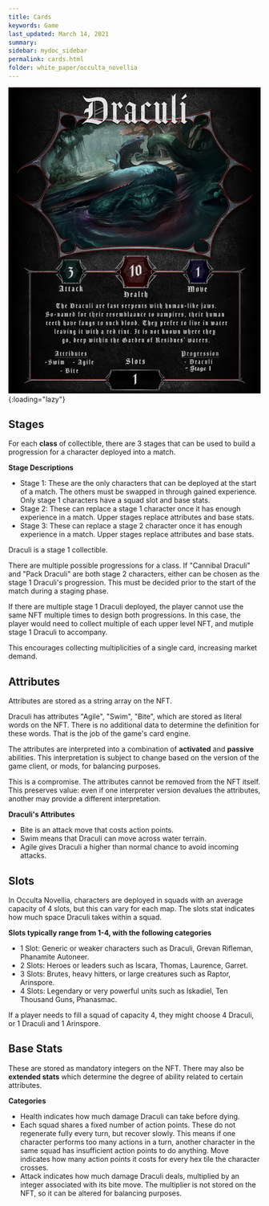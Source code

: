 ```yaml
---
title: Cards
keywords: Game
last_updated: March 14, 2021
summary: 
sidebar: mydoc_sidebar
permalink: cards.html
folder: white_paper/occulta_novellia
---
```


![Draculi Card](/assets/images/draculi_card_v2.jpg "The Draculi are fast serpents with human-like jaws. So-named for their resemblance to vampires, their human teeth have fangs to suck blood. They prefer to live in water, leaving it with a red tint. It is not known where they go, deep within the Garden of Residues' waters."){:loading="lazy"}

## Stages

For each **class** of collectible, there are 3 stages that can be used to build a progression for a character deployed into a match.

**Stage Descriptions**
- Stage 1: These are the only characters that can be deployed at the start of a match. The others must be swapped in through gained experience. Only stage 1 characters have a squad slot and base stats.
- Stage 2: These can replace a stage 1 character once it has enough experience in a match. Upper stages replace attributes and base stats.
- Stage 3: These can replace a stage 2 character once it has enough experience in a match. Upper stages replace attributes and base stats.

Draculi is a stage 1 collectible.

There are multiple possible progressions for a class. If "Cannibal Draculi" and "Pack Draculi" are both stage 2 characters, either can be chosen as the stage 1 Draculi's progression. This must be decided prior to the start of the match during a staging phase.

If there are multiple stage 1 Draculi deployed, the player cannot use the same NFT multiple times to design both progressions. In this case, the player would need to collect multiple of each upper level NFT, and mutiple stage 1 Draculi to accompany.

This encourages collecting multiplicities of a single card, increasing market demand.

## Attributes

Attributes are stored as a string array on the NFT.

Draculi has attributes "Agile", "Swim", "Bite", which are stored as literal words on the NFT. There is no additional data to determine the definition for these words. That is the job of the game's card engine.

The attributes are interpreted into a combination of **activated** and **passive** abilities. This interpretation is subject to change based on the version of the game client, or mods, for balancing purposes.

This is a compromise. The attributes cannot be removed from the NFT itself. This preserves value: even if one interpreter version devalues the attributes, another may provide a different interpretation.

**Draculi's Attributes**
- Bite is an attack move that costs action points.
- Swim means that Draculi can move across water terrain.
- Agile gives Draculi a higher than normal chance to avoid incoming attacks.

## Slots

In Occulta Novellia, characters are deployed in squads with an average capacity of 4 slots, but this can vary for each map. The slots stat indicates how much space Draculi takes within a squad.

**Slots typically range from 1-4, with the following categories**
- 1 Slot: Generic or weaker characters such as Draculi, Grevan Rifleman, Phanamite Autoneer.
- 2 Slots: Heroes or leaders such as Iscara, Thomas, Laurence, Garret.
- 3 Slots: Brutes, heavy hitters, or large creatures such as Raptor, Arinspore.
- 4 Slots: Legendary or very powerful units such as Iskadiel, Ten Thousand Guns, Phanasmac.

If a player needs to fill a squad of capacity 4, they might choose 4 Draculi, or 1 Draculi and 1 Arinspore.

## Base Stats

These are stored as mandatory integers on the NFT. There may also be **extended stats** which determine the degree of ability related to certain attributes.

**Categories**
- Health indicates how much damage Draculi can take before dying.
- Each squad shares a fixed number of action points. These do not regenerate fully every turn, but recover slowly. This means if one character performs too many actions in a turn, another character in the same squad has insufficient action points to do anything. Move indicates how many action points it costs for every hex tile the character crosses.
- Attack indicates how much damage Draculi deals, multiplied by an integer associated with its bite move. The multiplier is not stored on the NFT, so it can be altered for balancing purposes.